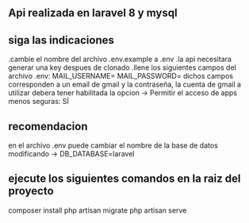 
## Api realizada en laravel 8 y mysql
## siga las indicaciones
.cambie el nombre del archivo .env.example a .env
.la api necesitara generar una key despues de clonado 
.llene los siguientes campos del archivo .env:
 MAIL_USERNAME=
 MAIL_PASSWORD=
 dichos campos corresponden a un email de gmail y la contraseña, la cuenta de gmail a utilizar debera tener habilitada la opcion -> Permitir el acceso de apps menos seguras: SÍ

## recomendacion
en el archivo .env puede cambiar el nombre de la base de datos modificando -> DB_DATABASE=laravel
## ejecute los siguientes comandos en la raiz del proyecto
composer install
php artisan migrate
php artisan serve


